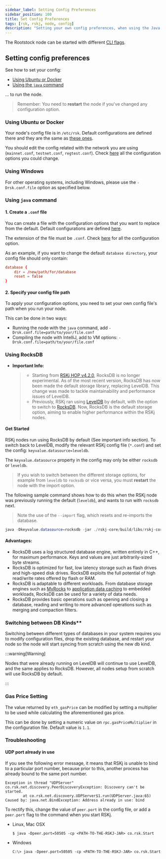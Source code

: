 ```yaml
---
sidebar_label: Setting Config Preferences
sidebar_position: 100
title: Set Config Preferences
tags: [rsk, rskj, node, config]
description: "Setting your own config preferences, when using the Java command, Ubuntu, Azure, AWS, or Docker."
---
```


The Rootstock node can be started with different
[CLI flags](./cli/).

## Setting config preferences

See how to set your config:

- [Using Ubuntu or Docker](#using-ubuntu-or-docker)
- [Using the `java` command](#using-java-command)

&hellip; to run the node.

> Remember:
> You need to **restart** the node if you've changed any configuration option.

### Using Ubuntu or Docker

Your node's config file is in `/etc/rsk`.
Default configurations are defined there and they are the same as [these ones](https://github.com/rsksmart/artifacts/tree/master/rskj-ubuntu-installer/config).

You should edit the config related with the network you are using (`mainnet.conf`, `testnet.conf`, `regtest.conf`).
Check [here](/rsk/node/configure/reference) all the configuration options you could change.

### Using Windows

For other operating systems, including Windows, please use the `-Drsk.conf.file` option as specified below.


### Using `java` command

#### 1. Create a `.conf` file

You can create a file with the configuration options that you want to replace from the default.
Default configurations are defined [here](https://github.com/rsksmart/rskj/tree/master/rskj-core/src/main/resources/config).

The extension of the file must be `.conf`.
Check [here](/rsk/node/configure/reference/) for all the configuration option.

As an example, if you want to change the default `database directory`, your config file should only contain:

``` conf
database {
    dir = /new/path/for/database
    reset = false
}
```

#### 2. Specify your config file path

To apply your configuration options, you need to set your own config file's path when you run your node.

This can be done in two ways:

- Running the node with the `java` command, add `-Drsk.conf.file=path/to/your/file.conf`
- Compiling the node with IntelliJ, add to VM options: `-Drsk.conf.file=path/to/your/file.conf`

### Using RocksDB

- **Important Info:**
  > - Starting from [RSKj HOP v4.2.0](https://github.com/rsksmart/rskj/releases/tag/HOP-4.2.0), RocksDB is no longer experimental. As of the most recent version, RocksDB has now been made the default storage library, replacing LevelDB. This change was made to tackle maintainability and performance issues of LevelDB.
  > - Previously, RSKj ran using [LevelDB](https://dbdb.io/db/leveldb) by default, with the option to switch to [RocksDB](http://rocksdb.org/). Now, RocksDB is the default storage option, aiming to enable higher performance within the RSKj nodes.

#### Get Started

RSKj nodes run using RocksDB by default (See important info section). To switch back to LevelDB, modify the relevant RSKj config file (`*.conf`) and set the config: `keyvalue.datasource=leveldb`.

The `keyvalue.datasource` property in the config
may only be either `rocksdb` or `leveldb`.

> If you wish to switch between the different storage options,
for example from `leveldb` to `rocksdb` or vice versa, 
you must **restart** the node with the import option.

The following sample command shows how to do this when
the RSKj node was previously running the default (`leveldb`),
and wants to run with `rocksdb` next.

> Note the use of the `--import` flag, which resets and re-imports the database.

```java
java -Dkeyvalue.datasource=rocksdb -jar ./rskj-core/build/libs/rskj-core-*-all.jar --testnet --import
```

#### Advantages:

* RocksDB uses a log structured database engine, written entirely in C++, for maximum performance. Keys and values are just arbitrarily-sized byte streams.
* RocksDB is optimized for fast, low latency storage such as flash drives and high-speed disk drives. RocksDB exploits the full potential of high read/write rates offered by flash or RAM.
* RocksDB is adaptable to different workloads. From database storage engines such as [MyRocks](https://github.com/facebook/mysql-5.6) to [application data caching](http://techblog.netflix.com/2016/05/application-data-caching-using-ssds.html) to embedded workloads, RocksDB can be used for a variety of data needs.
* RocksDB provides basic operations such as opening and closing a database, reading and writing to more advanced operations such as merging and compaction filters.

### Switching between DB Kinds**

Switching between different types of databases in your system requires you to modify configuration files, drop the existing database, and restart your node so the node will start syncing from scratch using the new db kind.

:::warning[Warning]

Nodes that were already running on LevelDB will continue to use LevelDB, and the same applies to RocksDB. However, all nodes setup from scratch will use RocksDB by default.

:::

### Gas Price Setting

The value returned by `eth_gasPrice` can be modified by setting a multiplier to
be used while calculating the aforementioned gas price.

This can be done by setting a numeric value on `rpc.gasPriceMultiplier` in the
configuration file. Default value is `1.1`.

### Troubleshooting

#### UDP port already in use

If you see the following error message,
it means that RSKj is unable to bind to a particular port number,
because prior to this, another process has already bound to the same port number.

```
Exception in thread "UDPServer" co.rsk.net.discovery.PeerDiscoveryException: Discovery can't be started.
        at co.rsk.net.discovery.UDPServer$1.run(UDPServer.java:65)
Caused by: java.net.BindException: Address already in use: bind
```

To rectify this,
change the value of `peer.port` in the config file,
or add a `peer.port` flag to the command when you start RSKj.


[](#top "multiple-terminals")
- Linux, Mac OSX
  ```shell
  $ java -Dpeer.port=50505 -cp <PATH-TO-THE-RSKJ-JAR> co.rsk.Start
  ```
- Windows
  ```windows-command-prompt
  C:\> java -Dpeer.port=50505 -cp <PATH-TO-THE-RSKJ-JAR> co.rsk.Start
  ```